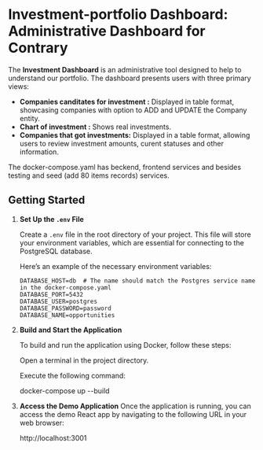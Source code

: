 
# Investment-portfolio Dashboard: Administrative Dashboard for Contrary

The **Investment Dashboard** is an administrative tool designed to help to understand our portfolio. 
The dashboard presents users with three primary views:
- **Companies canditates for investment :** Displayed in table format, showcasing companies with option to ADD and UPDATE the Company entity.
- **Chart of investment :** Shows real investments.
- **Companies that got investments:** Displayed in a table format, allowing users to review investment amounts, curent statuses and other information.

The docker-compose.yaml has beckend, frontend services and besides testing and seed (add 80 items records) services.
  

## Getting Started

1. **Set Up the `.env` File**

   Create a `.env` file in the root directory of your project. This file will store your environment variables, which are essential for connecting to the PostgreSQL database.

   Here’s an example of the necessary environment variables:

   ```env
   DATABASE_HOST=db  # The name should match the Postgres service name in the docker-compose.yaml
   DATABASE_PORT=5432
   DATABASE_USER=postgres
   DATABASE_PASSWORD=password
   DATABASE_NAME=opportunities

2. **Build and Start the Application**

   To build and run the application using Docker, follow these steps:

   Open a terminal in the project directory.

   Execute the following command:

   docker-compose up --build

4. **Access the Demo Application**
   Once the application is running, you can access the demo React app by navigating to the following URL in your web browser:

    http://localhost:3001

   
   
   
